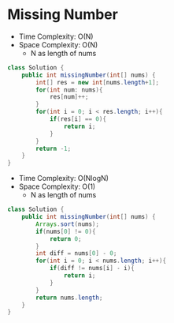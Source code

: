 # Missing Number

- Time Complexity: O(N)
- Space Complexity: O(N)
  - N as length of nums

```java
class Solution {
    public int missingNumber(int[] nums) {
        int[] res = new int[nums.length+1];
        for(int num: nums){
            res[num]++;
        }
        for(int i = 0; i < res.length; i++){
            if(res[i] == 0){
                return i;
            }
        }
        return -1;
    }
}
```

- Time Complexity: O(NlogN)
- Space Complexity: O(1)
  - N as length of nums

```java
class Solution {
    public int missingNumber(int[] nums) {
        Arrays.sort(nums);
        if(nums[0] != 0){
            return 0;
        }
        int diff = nums[0] - 0;
        for(int i = 0; i < nums.length; i++){
            if(diff != nums[i] - i){
                return i;
            }
        }
        return nums.length;
    }
}
```

